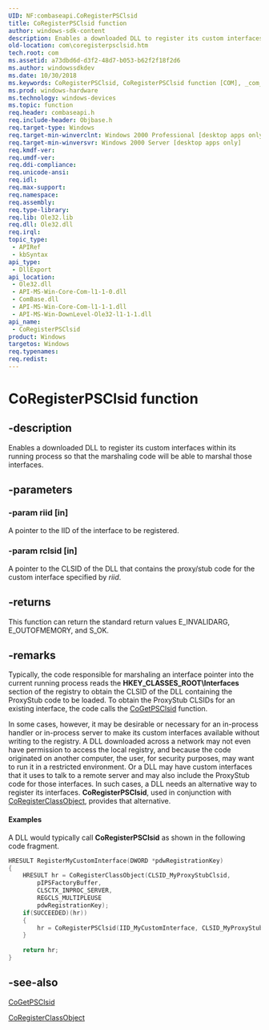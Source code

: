```yaml
---
UID: NF:combaseapi.CoRegisterPSClsid
title: CoRegisterPSClsid function
author: windows-sdk-content
description: Enables a downloaded DLL to register its custom interfaces within its running process so that the marshaling code will be able to marshal those interfaces.
old-location: com\coregisterpsclsid.htm
tech.root: com
ms.assetid: a73dbd6d-d3f2-48d7-b053-b62f2f18f2d6
ms.author: windowssdkdev
ms.date: 10/30/2018
ms.keywords: CoRegisterPSClsid, CoRegisterPSClsid function [COM], _com_CoRegisterPSClsid, com.coregisterpsclsid, combaseapi/CoRegisterPSClsid
ms.prod: windows-hardware
ms.technology: windows-devices
ms.topic: function
req.header: combaseapi.h
req.include-header: Objbase.h
req.target-type: Windows
req.target-min-winverclnt: Windows 2000 Professional [desktop apps only]
req.target-min-winversvr: Windows 2000 Server [desktop apps only]
req.kmdf-ver: 
req.umdf-ver: 
req.ddi-compliance: 
req.unicode-ansi: 
req.idl: 
req.max-support: 
req.namespace: 
req.assembly: 
req.type-library: 
req.lib: Ole32.lib
req.dll: Ole32.dll
req.irql: 
topic_type:
 - APIRef
 - kbSyntax
api_type:
 - DllExport
api_location:
 - Ole32.dll
 - API-MS-Win-Core-Com-l1-1-0.dll
 - ComBase.dll
 - API-MS-Win-Core-Com-l1-1-1.dll
 - API-MS-Win-DownLevel-Ole32-l1-1-1.dll
api_name:
 - CoRegisterPSClsid
product: Windows
targetos: Windows
req.typenames: 
req.redist: 
---
```


# CoRegisterPSClsid function


## -description


Enables a downloaded DLL to register its custom interfaces within its running process so that the marshaling code will be able to marshal those interfaces.


## -parameters




### -param riid [in]

A pointer to the IID of the interface to be registered.


### -param rclsid [in]

A pointer to the CLSID of the DLL that contains the proxy/stub code for the custom interface specified by <i>riid</i>.


## -returns



This function can return the standard return values E_INVALIDARG, E_OUTOFMEMORY, and S_OK.




## -remarks



Typically, the code responsible for marshaling an interface pointer into the current running process reads the <b>HKEY_CLASSES_ROOT\Interfaces</b> section of the registry to obtain the CLSID of the DLL containing the ProxyStub code to be loaded. To obtain the ProxyStub CLSIDs for an existing interface, the code calls the <a href="https://msdn.microsoft.com/dfe6b514-a80a-4adb-bf43-d9a7d0e5f4a3">CoGetPSClsid</a> function.



In some cases, however, it may be desirable or necessary for an in-process handler or in-process server to make its custom interfaces available without writing to the registry. A DLL downloaded across a network may not even have permission to access the local registry, and because the code originated on another computer, the user, for security purposes, may want to run it in a restricted environment. Or a DLL may have custom interfaces that it uses to talk to a remote server and may also include the ProxyStub code for those interfaces. In such cases, a DLL needs an alternative way to register its interfaces. <b>CoRegisterPSClsid</b>, used in conjunction with <a href="https://msdn.microsoft.com/d27bfa6c-194a-41f1-8fcf-76c4dff14a8a">CoRegisterClassObject</a>, provides that alternative.


#### Examples

A DLL would typically call <b>CoRegisterPSClsid</b> as shown in the following code fragment.


```cpp
HRESULT RegisterMyCustomInterface(DWORD *pdwRegistrationKey)
{
    HRESULT hr = CoRegisterClassObject(CLSID_MyProxyStubClsid,
        pIPSFactoryBuffer,
        CLSCTX_INPROC_SERVER,
        REGCLS_MULTIPLEUSE
        pdwRegistrationKey);
    if(SUCCEEDED)(hr))
    {
        hr = CoRegisterPSClsid(IID_MyCustomInterface, CLSID_MyProxyStubClsid);
    }
 
    return hr;
}

```





## -see-also




<a href="https://msdn.microsoft.com/dfe6b514-a80a-4adb-bf43-d9a7d0e5f4a3">CoGetPSClsid</a>



<a href="https://msdn.microsoft.com/d27bfa6c-194a-41f1-8fcf-76c4dff14a8a">CoRegisterClassObject</a>
 

 

